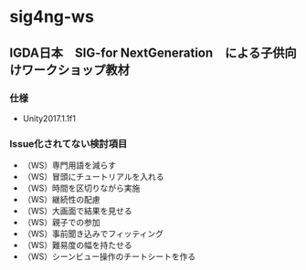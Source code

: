 # sig4ng-ws
## IGDA日本　SIG-for NextGeneration　による子供向けワークショップ教材

### 仕様
* Unity2017.1.1f1

### Issue化されてない検討項目
* （WS）専門用語を減らす
* （WS）冒頭にチュートリアルを入れる
* （WS）時間を区切りながら実施
* （WS）継続性の配慮
* （WS）大画面で結果を見せる
* （WS）親子での参加
* （WS）事前聞き込みでフィッティング
* （WS）難易度の幅を持たせる
* （WS）シーンビュー操作のチートシートを作る
